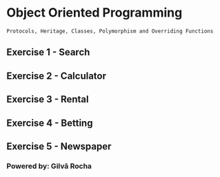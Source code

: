 # Object Oriented Programming

`Protocols, Heritage, Classes, Polymorphism and Overriding Functions`

## **Exercise 1 - Search**

## **Exercise 2 - Calculator**

## **Exercise 3 - Rental**

## **Exercise 4 - Betting**

## **Exercise 5 - Newspaper**

### Powered by: Gilvã Rocha

